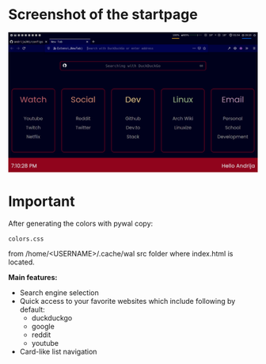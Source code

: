 # Screenshot of the startpage

![Screenshot](preview.png)

# Important
After generating the colors with pywal copy:
```
colors.css
```
from /home/\<USERNAME\>/.cache/wal src folder where index.html is located.

__Main features:__
- Search engine selection
- Quick access to your favorite websites which include following by default:
  * duckduckgo
  * google
  * reddit
  * youtube
- Card-like list navigation
